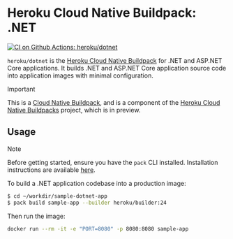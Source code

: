 # Heroku Cloud Native Buildpack: .NET

[![CI on Github Actions: heroku/dotnet][ci-badge]][ci-url]

`heroku/dotnet` is the [Heroku Cloud Native Buildpack][heroku-buildpacks]
for .NET and ASP.NET Core applications. It builds .NET and ASP.NET Core application source code into application images with
minimal configuration.

> [!IMPORTANT]
> This is a [Cloud Native Buildpack][cnb], and is a component of the [Heroku Cloud Native Buildpacks][heroku-buildpacks] project, which is in preview.

## Usage

> [!NOTE]
> Before getting started, ensure you have the `pack` CLI installed. Installation instructions are available [here][pack-install].

To build a .NET application codebase into a production image:

```bash
$ cd ~/workdir/sample-dotnet-app
$ pack build sample-app --builder heroku/builder:24
```

Then run the image:
```bash
docker run --rm -it -e "PORT=8080" -p 8080:8080 sample-app
```

[ci-badge]: https://github.com/heroku/buildpacks-dotnet/actions/workflows/ci.yml/badge.svg
[ci-url]: https://github.com/heroku/buildpacks-dotnet/actions/workflows/ci.yml
[cnb]: https://buildpacks.io
[heroku-buildpacks]: https://github.com/heroku/buildpacks
[pack-install]: https://buildpacks.io/docs/for-platform-operators/how-to/integrate-ci/pack/
